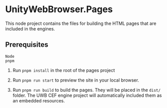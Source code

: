 # UnityWebBrowser.Pages

This node project contains the files for building the HTML pages that are included in the engines.

## Prerequisites

```
Node
pnpm
```

1. Run `pnpm install` in the root of the pages project

2. Run `pnpm run start` to preview the site in your local browser.

3. Run `pnpm run build` to build the pages. They will be placed in the `dist/` folder. The UWB CEF engine project will automatically included them as an embedded resources.
